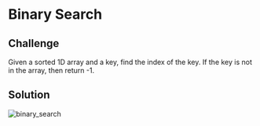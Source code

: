 # Binary Search

## Challenge
Given a sorted 1D array and a key, find the index of the key.  If the key is not in the array, then return -1.


## Solution
![binary_search](https://github.com/jcqnly/data-structures-and-algorithms/blob/master/assets/binarySearch.png)